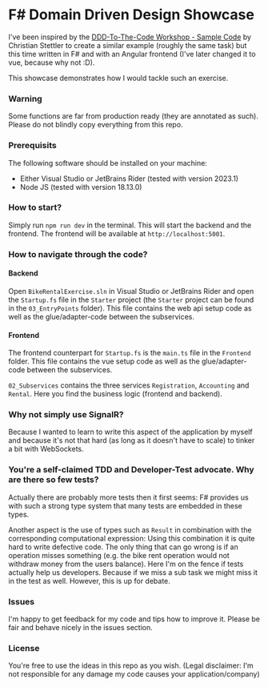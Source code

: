 # F# Domain Driven Design Showcase

I've been inspired by the [DDD-To-The-Code Workshop - Sample Code](https://github.com/cstettler/ddd-to-the-code-workshop-sample) by Christian Stettler
to create a similar example (roughly the same task) but this time written in F# and with an Angular frontend (I've later changed it to vue, because why not :D).

This showcase demonstrates how I would tackle such an exercise.

### Warning
Some functions are far from production ready (they are annotated as such). Please do not blindly copy everything from this repo.

### Prerequisits
The following software should be installed on your machine:
- Either Visual Studio or JetBrains Rider (tested with version 2023.1)
- Node JS (tested with version 18.13.0)

### How to start?
Simply run `npm run dev` in the terminal. This will start the backend and the frontend. The frontend will be available at `http://localhost:5001`.

### How to navigate through the code?
#### Backend
Open `BikeRentalExercise.sln` in Visual Studio or JetBrains Rider and open the `Startup.fs` file in the `Starter` project (the `Starter` project can be found in the `03_EntryPoints` folder).
This file contains the web api setup code as well as the glue/adapter-code between the subservices.

#### Frontend
The frontend counterpart for `Startup.fs` is the `main.ts` file in the `Frontend` folder.
This file contains the vue setup code as well as the glue/adapter-code between the subservices.

`02_Subservices` contains the three services `Registration`, `Accounting` and `Rental`. Here you find the business logic (frontend and backend).

### Why not simply use SignalR?
Because I wanted to learn to write this aspect of the application by myself and because it's not that hard (as long as it doesn't have to scale) to tinker a bit with WebSockets.

### You're a self-claimed TDD and Developer-Test advocate. Why are there so few tests?
Actually there are probably more tests then it first seems: F# provides us with such a strong type system that many tests are embedded in these types.

Another aspect is the use of types such as `Result` in combination with the corresponding computational expression: Using this combination it is quite hard to write defective code.
The only thing that can go wrong is if an operation misses something (e.g. the bike rent operation would not withdraw money from the users balance). Here I'm on the fence if tests
actually help us developers. Because if we miss a sub task we might miss it in the test as well. However, this is up for debate.

### Issues
I'm happy to get feedback for my code and tips how to improve it. Please be fair and behave nicely in the issues section.

### License
You're free to use the ideas in this repo as you wish. (Legal disclaimer: I'm not responsible for any damage my code causes your application/company)
